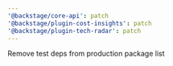 ```yaml
---
'@backstage/core-api': patch
'@backstage/plugin-cost-insights': patch
'@backstage/plugin-tech-radar': patch
---
```


Remove test deps from production package list
